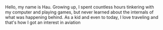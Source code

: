 Hello, my name is Hau. Growing up, I spent countless hours tinkering with my computer and playing games, but never learned about the internals of what was happening behind. 
As a kid and even to today, I love traveling and that's how I got an interest in aviation



